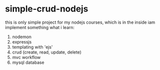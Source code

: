 # simple-crud-nodejs

this is only simple project for my nodejs courses, which is in the inside iam implement something what i learn:
1. nodemon 
2. expressjs
3. templating with 'ejs'
4. crud (create, read, update, delete)
5. mvc workflow
6. mysql database

